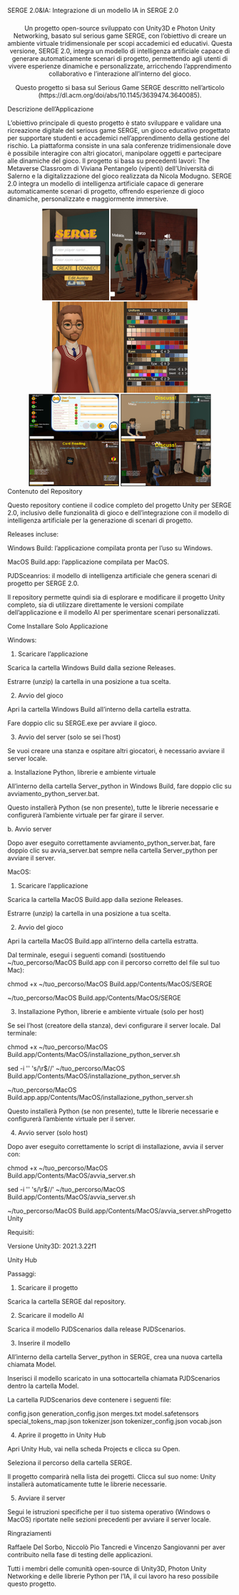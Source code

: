 SERGE 2.0&IA: Integrazione di un modello IA in SERGE 2.0
<h3 align = "center"> </h3> <p align = "center"> Un progetto open-source sviluppato con Unity3D e Photon Unity Networking, basato sul serious game SERGE, con l’obiettivo di creare un ambiente virtuale tridimensionale per scopi accademici ed educativi. Questa versione, SERGE 2.0, integra un modello di intelligenza artificiale capace di generare automaticamente scenari di progetto, permettendo agli utenti di vivere esperienze dinamiche e personalizzate, arricchendo l’apprendimento collaborativo e l’interazione all’interno del gioco.</p> <p align = "center"> Questo progetto si basa sul Serious Game SERGE descritto nell’articolo (https://dl.acm.org/doi/abs/10.1145/3639474.3640085).</p> <p align = "center"> <!-- <img src = "blobs/presentation_pic.jpg?raw=true" width = "800" heigth = "600"> --> </p>
Descrizione dell’Applicazione

L’obiettivo principale di questo progetto è stato sviluppare e validare una ricreazione digitale del serious game SERGE, un gioco educativo progettato per supportare studenti e accademici nell’apprendimento della gestione del rischio. La piattaforma consiste in una sala conferenze tridimensionale dove è possibile interagire con altri giocatori, manipolare oggetti e partecipare alle dinamiche del gioco. Il progetto si basa su precedenti lavori: The Metaverse Classroom di Viviana Pentangelo (vipenti) dell’Università di Salerno e la digitalizzazione del gioco realizzata da Nicola Modugno. SERGE 2.0 integra un modello di intelligenza artificiale capace di generare automaticamente scenari di progetto, offrendo esperienze di gioco dinamiche, personalizzate e maggiormente immersive.

<div align="center"> <img src="blobs/stripe1.JPG" width="150"/> <img src="blobs/stripe3.png" width="195"/> <img src="blobs/stripe2.JPG" width="304"/> <br> <img src="blobs/stripe4.png" width="202"/> <img src="blobs/stripe5.png" width="202"/> </div>
Contenuto del Repository

Questo repository contiene il codice completo del progetto Unity per SERGE 2.0, inclusivo delle funzionalità di gioco e dell’integrazione con il modello di intelligenza artificiale per la generazione di scenari di progetto.

Releases incluse:

Windows Build: l’applicazione compilata pronta per l’uso su Windows.

MacOS Build.app: l’applicazione compilata per MacOS.

PJDSceanrios: il modello di intelligenza artificiale che genera scenari di progetto per SERGE 2.0.

Il repository permette quindi sia di esplorare e modificare il progetto Unity completo, sia di utilizzare direttamente le versioni compilate dell’applicazione e il modello AI per sperimentare scenari personalizzati. 

Come Installare Solo Applicazione

Windows:

1. Scaricare l’applicazione

Scarica la cartella Windows Build dalla sezione Releases.

Estrarre (unzip) la cartella in una posizione a tua scelta.

2. Avvio del gioco

Apri la cartella Windows Build all’interno della cartella estratta.

Fare doppio clic su SERGE.exe per avviare il gioco.

3. Avvio del server (solo se sei l’host)

Se vuoi creare una stanza e ospitare altri giocatori, è necessario avviare il server locale.

a. Installazione Python, librerie e ambiente virtuale

All’interno della cartella Server_python in Windows Build, fare doppio clic su avviamento_python_server.bat.

Questo installerà Python (se non presente), tutte le librerie necessarie e configurerà l’ambiente virtuale per far girare il server.

b. Avvio server

Dopo aver eseguito correttamente avviamento_python_server.bat, fare doppio clic su avvia_server.bat sempre nella cartella Server_python per avviare il server.

MacOS:

1. Scaricare l’applicazione

Scarica la cartella MacOS Build.app dalla sezione Releases.

Estrarre (unzip) la cartella in una posizione a tua scelta.

2. Avvio del gioco

Apri la cartella MacOS Build.app all’interno della cartella estratta.

Dal terminale, esegui i seguenti comandi (sostituendo ~/tuo_percorso/MacOS Build.app con il percorso corretto del file sul tuo Mac):

chmod +x ~/tuo_percorso/MacOS Build.app/Contents/MacOS/SERGE

~/tuo_percorso/MacOS Build.app/Contents/MacOS/SERGE

3. Installazione Python, librerie e ambiente virtuale (solo per host)

Se sei l’host (creatore della stanza), devi configurare il server locale. Dal terminale:

chmod +x ~/tuo_percorso/MacOS Build.app/Contents/MacOS/installazione_python_server.sh

sed -i '' 's/\r$//' ~/tuo_percorso/MacOS Build.app/Contents/MacOS/installazione_python_server.sh

~/tuo_percorso/MacOS Build.app.app/Contents/MacOS/installazione_python_server.sh

Questo installerà Python (se non presente), tutte le librerie necessarie e configurerà l’ambiente virtuale per il server.

4. Avvio server (solo host)

Dopo aver eseguito correttamente lo script di installazione, avvia il server con:

chmod +x ~/tuo_percorso/MacOS Build.app/Contents/MacOS/avvia_server.sh

sed -i '' 's/\r$//' ~/tuo_percorso/MacOS Build.app/Contents/MacOS/avvia_server.sh

~/tuo_percorso/MacOS Build.app/Contents/MacOS/avvia_server.shProgetto Unity

Requisiti:

Versione Unity3D: 2021.3.22f1

Unity Hub

Passaggi:

1. Scaricare il progetto

Scarica la cartella SERGE dal repository.

2. Scaricare il modello AI

Scarica il modello PJDScenarios dalla release PJDScenarios.

3. Inserire il modello

All’interno della cartella Server_python in SERGE, crea una nuova cartella chiamata Model.

Inserisci il modello scaricato in una sottocartella chiamata PJDScenarios dentro la cartella Model.

La cartella PJDScenarios deve contenere i seguenti file:

config.json
generation_config.json
merges.txt
model.safetensors
special_tokens_map.json
tokenizer.json
tokenizer_config.json
vocab.json

4. Aprire il progetto in Unity Hub

Apri Unity Hub, vai nella scheda Projects e clicca su Open.

Seleziona il percorso della cartella SERGE.

Il progetto comparirà nella lista dei progetti. Clicca sul suo nome: Unity installerà automaticamente tutte le librerie necessarie.

5. Avviare il server

Segui le istruzioni specifiche per il tuo sistema operativo (Windows o MacOS) riportate nelle sezioni precedenti per avviare il server locale.

Ringraziamenti

Raffaele Del Sorbo, Niccolò Pio Tancredi e Vincenzo Sangiovanni per aver contribuito nella fase di testing delle applicazioni.

Tutti i membri delle comunità open-source di Unity3D, Photon Unity Networking e delle librerie Python per l’IA, il cui lavoro ha reso possibile questo progetto.
